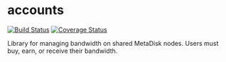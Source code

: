 accounts
========
[![Build Status](https://travis-ci.org/Storj/accounts.svg)](https://travis-ci.org/Storj/accounts)
[![Coverage Status](https://img.shields.io/coveralls/Storj/accounts.svg)](https://coveralls.io/r/Storj/accounts?branch=master)

Library for managing bandwidth on shared MetaDisk nodes. Users must buy, earn, or receive their bandwidth.
